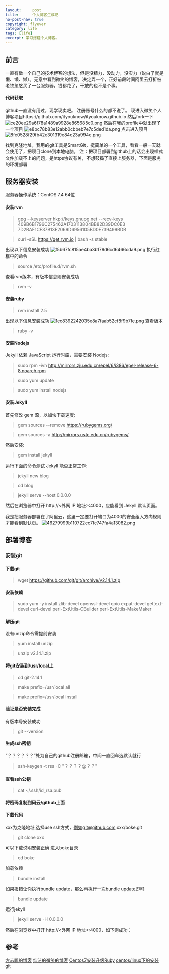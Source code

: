 ```yaml
---
layout:     post
title:      个人博客生成记
no-post-nav: true
copyright: flyever
category: life
tags: [life]
excerpt: 学习搭建个人博客。	
---
```


## 前言
一直有做一个自己的技术博客的想法，但是没精力，没动力，没实力（说白了就是懒、懒、懒）。无意中看到微笑的博客，决定弄一个，正好前段时间阿里云打折被老铁忽悠买了一台服务器，钱都花了，干放的也不是个事。
#### 代码获取
github一直没有用过，现学现卖吧。
注册账号什么的都不说了。
现进入微笑个人博客项目https://github.com/ityouknow/ityouknow.github.io
然后fork一下
![ce20ee29a6f78a1489a9928e865685c0.png](en-resource://database/598:1)
然后在我的profile中就出现了一个项目
![e8bc78b83e12abb0cbbeb7e7c5ded1da.png](en-resource://database/614:1)
点击进入项目
![8fe0528f29fb42e301319e84c23a994e.png](en-resource://database/616:1)

找到克隆地址，我用的git工具是SmartGit，挺简单的一个工具，看看一般一天就会使用了，把项目clone到本地电脑。
注：把项目部署到github上的话会出现样式文件加载不上的问题，是https协议有关，不想鼓捣了直接上服务器，下面是服务的环境部署
## 服务器安装
服务器操作系统：CentOS 7.4 64位

#### 安装rvm

>gpg --keyserver hkp://keys.gnupg.net --recv-keys 409B6B1796C275462A1703113804BB82D39DC0E3 7D2BAF1CF37B13E2069D6956105BD0E739499BDB

>curl -sSL https://get.rvm.io | bash -s stable

出现以下信息安装成功
![f5b67fc815ae4ba3b179d6cd6466cda9.png](en-resource://database/610:1)
执行红框中的命令
>source /etc/profile.d/rvm.sh

查看rvm版本，有版本信息则安装成功
>rvm -v

#### 安装ruby
>rvm install 2.5

出现以下信息安装成功
![1ec8392242035e8a7faab52cf8f9b7fe.png](en-resource://database/604:1)
查看版本
>ruby -v

#### 安装Nodejs

Jekyll 依赖 JavaScript 运行时库，需要安装 Nodejs:
>sudo rpm -ivh http://mirrors.zju.edu.cn/epel/6/i386/epel-release-6-8.noarch.rpm

>sudo yum update

>sudo yum install nodejs

#### 安装Jekyll

首先修改 gem 源，以加快下载速度:
>gem sources --remove https://rubygems.org/

>gem sources -a http://mirrors.ustc.edu.cn/rubygems/

然后安装:
>gem install jekyll

运行下面的命令测试 Jekyll 能否正常工作:
>jekyll new blog

>cd blog

>jekyll serve --host 0.0.0.0

然后在浏览器中打开 http://<外网 IP 地址>:4000，应能看到 Jekyll 默认页面。

我是把服务器部署在了阿里云，这里一定要打开端口为4000的安全组入方向规则才能看到默认页。
![46279999b110722cc7fc747fa4a13082.png](en-resource://database/612:1)

## 部署博客
### 安装git
#### 下载git
>wget https://github.com/git/git/archive/v2.14.1.zip

#### 安装依赖
>sudo yum -y install zlib-devel openssl-devel cpio expat-devel gettext-devel curl-devel perl-ExtUtils-CBuilder perl-ExtUtils-MakeMaker

#### 解压git
没有unzip命令需提前安装
>yum install unzip

>unzip v2.14.1.zip

#### 将git安装到/usr/local上
>cd git-2.14.1

>make prefix=/usr/local all

>make prefix=/usr/local install

#### 验证是否安装完成
有版本号安装成功
>git --version

#### 生成ssh密钥
“？？？？？？”处为自己的github注册邮箱，中间一直回车选默认就行
>ssh-keygen -t rsa -C "？？？？@？？"

#### 查看ssh公钥
>cat ~/.ssh/id_rsa.pub

#### 将密码复制到码云/github上面
#### 下载代码
xxx为克隆地址,选择use ssh方式，例如git@github.com:xxx/boke.git
>git clone xxx

可以下载说明安装正确
进入boke目录
>cd boke

加载依赖
>bundle install

如果报错让你执行bundle update，那么再执行一次bundle update即可
>bundle update

运行jekyll
>jekyll serve -H 0.0.0.0

然后在浏览器中打开 http://<外网 IP 地址>:4000，如下则成功：









## 参考
[方志鹏的博客](https://blog.csdn.net/forezp/article/details/83056108)
[纯洁的微笑的博客](https://blog.csdn.net/ityouknow/article/details/82782963)
[Centos7安装升级Ruby](https://blog.csdn.net/qq_26440803/article/details/82717244)
[centos/linux下的安装git](https://www.cnblogs.com/lonecloud/p/7399804.html)

